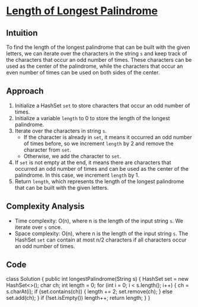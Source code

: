 
# [Length of Longest Palindrome](https://leetcode.com/problems/longest-palindrome/?envType=daily-question&envId=2024-06-04)

## Intuition
To find the length of the longest palindrome that can be built with the given letters, we can iterate over the characters in the string `s` and keep track of the characters that occur an odd number of times. These characters can be used as the center of the palindrome, while the characters that occur an even number of times can be used on both sides of the center.

## Approach
1. Initialize a HashSet `set` to store characters that occur an odd number of times.
2. Initialize a variable `length` to 0 to store the length of the longest palindrome.
3. Iterate over the characters in string `s`.
   - If the character is already in `set`, it means it occurred an odd number of times before, so we increment `length` by 2 and remove the character from `set`.
   - Otherwise, we add the character to `set`.
4. If `set` is not empty at the end, it means there are characters that occurred an odd number of times and can be used as the center of the palindrome. In this case, we increment `length` by 1.
5. Return `length`, which represents the length of the longest palindrome that can be built with the given letters.

## Complexity Analysis
- Time complexity: O(n), where n is the length of the input string `s`. We iterate over `s` once.
- Space complexity: O(n), where n is the length of the input string `s`. The HashSet `set` can contain at most n/2 characters if all characters occur an odd number of times.

## Code
class Solution {
    public int longestPalindrome(String s) {
        HashSet<Character> set = new HashSet<>();
        char ch;
        int length = 0;
        for (int i = 0; i < s.length(); i++) {
            ch = s.charAt(i);
            if (set.contains(ch)) {
                length += 2;
                set.remove(ch);
            } else
                set.add(ch);
        }
        if (!set.isEmpty())
            length++;
        return length;
    }
}
